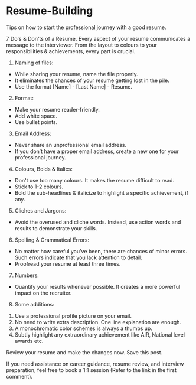 # Resume-Building
Tips on how to start the professional journey with a good resume.

7 Do's & Don'ts of a Resume.
Every aspect of your resume communicates a message to the interviewer. From the layout to colours to your responsibilities & achievements, every part is crucial.
 
1) Naming of files:
- While sharing your resume, name the file properly. 
- It eliminates the chances of your resume getting lost in the pile.
- Use the format [Name] - [Last Name] - Resume.
 
2) Format:
- Make your resume reader-friendly. 
- Add white space.
- Use bullet points. 
 
3) Email Address:
- Never share an unprofessional email address. 
- If you don’t have a proper email address, create a new one for your professional journey.
 
4) Colours, Bolds & Italics:
- Don't use too many colours. It makes the resume difficult to read. 
- Stick to 1-2 colours.
- Bold the sub-headlines & italicize to highlight a specific achievement, if any.
 
5) Cliches and Jargons:
- Avoid the overused and cliche words. Instead, use action words and results to demonstrate your skills.
 
6) Spelling & Grammatical Errors:
- No matter how careful you’ve been, there are chances of minor errors. Such errors indicate that you lack attention to detail.
- Proofread your resume at least three times. 
 
7) Numbers:
- Quantify your results whenever possible. It creates a more powerful impact on the recruiter.

8) Some additions:
1. Use a professional profile picture on your email.
2. No need to write extra description. One line explanation are enough.
3. A monochromatic color schemes is always a thumbs up.
4. Subtly highlight any extraordinary achievement like AIR, National level awards etc.
 
Review your resume and make the changes now.
Save this post.

If you need assistance on career guidance, resume review, and interview preparation, feel free to book a 1:1 session (Refer to the link in the first comment).
